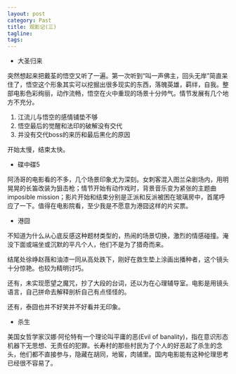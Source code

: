 ```yaml
---
layout: post
category: Past
title: 观影记(三)
tagline:
tags: 
---
```


* 大圣归来

突然想起来把戴荃的悟空又听了一遍。第一次听到“叫一声佛主，回头无岸”简直呆住了，悟空这个形象其实可以挖掘出很多现实的东西，落魄英雄，羁绊，自我。整部电影色彩绚丽，动作流畅，悟空在火中重现的场景十分帅气。情节发展有几个地方不充分。

1. 江流儿与悟空的感情铺垫不够
2. 悟空最后的觉醒和法印的破解没有交代
3. 并没有交代boss的来历和最后黑化的原因

开始太慢，结束太快。

* 碟中碟5

阿汤哥的电影看的不多，几个场景印象尤为深刻。女刺客混入图兰朵剧场内，用明晃晃的长笛改装为狙击枪；情节开始有动作戏时，背景音乐变为紧张的主题曲imposible mission；影片开始和结束分别是正派和反派被困在玻璃房中，首尾呼应了一下。值得在电影院看，至少我是不愿意为港囧这样的片买票。

* 港囧

不知道为什么从心底反感这种题材类型的，热闹的场景切换，激烈的情感碰撞。淹没下面或端坐或沉默的平凡个人，他们不是为了猎奇而来。

结尾处徐峥赵薇和油漆一同从高处跌下，刚好在救生垫上涂画出播种者，这个镜头十分惊艳。也较为精明讨巧。

还有，未实现愿望之魔咒，抄了大段的台词，还以为在心理辅导室。电影是用镜头语言，自己拼命去解释剖析自己有点怪怪的。

还有，泰囧也并不好笑并不好看并无印象。

* 杀生

美国女哲学家汉娜·阿伦特有一个理论叫平庸的恶(Evil of banality)，指在意识形态机器下无思想、无责任的犯罪。长寿村的那些村民为了个人的好恶起了杀生的念头，他们都不直接参与，隐藏在胡同，地窖，肉铺里。国内电影能有这种伦理思考已经很不容易了。

